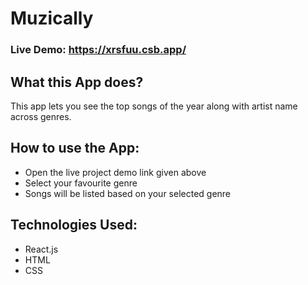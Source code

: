 # Muzically

### Live Demo: https://xrsfuu.csb.app/

## What this App does?
This app lets you see the top songs of the year along with artist name across genres.

## How to use the App:

- Open the live project demo link given above
- Select your favourite genre
- Songs will be listed based on your selected genre

## Technologies Used:

- React.js
- HTML
- CSS